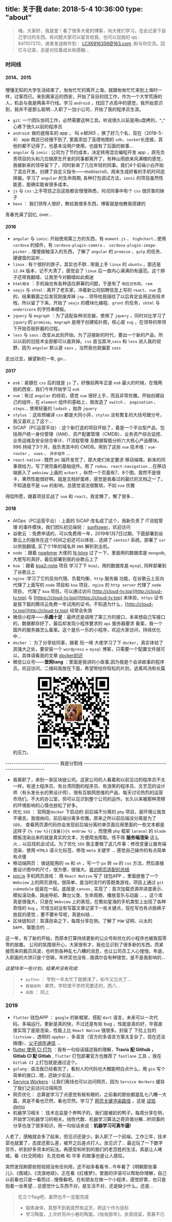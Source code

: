 title: 关于我
date: 2018-5-4 10:36:00
type: "about"
---
> 嗨，大家好，我是堂！看了很多大佬的博客，向大佬们学习，在此记录下自己学过的东西。有问题大家可以留言给我，也可以加我的 qq : 841107370，或者发送邮件到： LCX6916356@163.com ,盼与你交流。回忆与记录，总是对应着成长和感触...

### 时间线
#### 2014、2015
懵懂无知的大学生活结束了，匆匆忙忙的离开上海，就跟匆匆忙忙来到上海时一样，过客而已。来到离家近的西安，开始了盲目的找工作，作为一个大学荒唐的人，机会与我是两条平行线。学习 `android` ，找回了点高中的感觉，我开始意识到，我并不是那么聪明...入职了一加小公司，开始了我的程序员生涯。
- `git`: 一个团队协同工作，必然需要这种工具。听说很久以前是用u盘拷的，^_^ 心疼下很久以前的程序员
- `android`: 做的是租车的 app ， 叫 *e租365* ，换了好几个名，现在（2018-5-4） app 商店已经搜不到了, 里面添加了高德地图的 `sdk`、`socket`长连接，其他的都不记得了。也基本没用户使用，也就有了后面的故事...
- `angular` 与 `ionic` : 公司为了节约成本，决定转用混合编程开发 app ，原先负责项目的头和几位搞原生开发的同事都离开了，有种山雨欲来风满楼的感觉，我被新来的领导留下了，同时新来了几位年轻的同事。我们4个前端小白开始了混合开发。创建了自定义指令——mobiscroll，用来生成好看的手机时间选择器。学习了 `angular` 的生命周期, 各种打包调试方法，`ionic` 的项目虽然性能差，能确实能省很多成本。
- `js` 与 `css` :上手项目之后这些都会慢慢熟悉，何况同事中有个 `css` 很厉害的妹子
- `hexo` ： 我们领导人很好，教给我很多东西，博客就是他教我搭建的

青春充满了回忆, over...
#### 2016
- `angular` 与 `ionic`: 开始使用第三方的东西，有 `moment.js` 、 `highchart`...使用 `cordova` 的插件，有 `cordova-plugin-camera` 、 `cordova-plugin-image-picker` ...慢慢接触深入的东西，了解了 `angular` 的 `promise` 、`gulp` 的任务、硬键盘的监听...
- `linux` : 有个很好的胖子，其实也不胖...带我上手 `linux` 的 `ubuntu` ，那还是 `12.04` 版本，记不大清了，感觉会了 `linux` 后一直内心满满的有逼范。这个胖子还带我翻墙，让我至今对翻墙如此痴迷
- `html相关` ：手机端也有各种适应屏幕的问题，于是有了 `响应式布局`、`rem`
- `seajs` 与 `shtml` : 离开了老东家，冲着新公司招聘信息上写的  `react`、`vue` 去的，结果霸面之后发现刚废弃掉 `jsp` ...领导给我描绘了以后肯定会用这些技术栈，所以留了下来。开始了 `seajs` 的模块化编程、`grunt` 的任务，`shtml` 与 `underscore` 的字符串模板。
- `jquery` 与 `mxgraph` ：为了适配各种浏览器，使用了 `jquery` ，同时对比学习了 `jquery` 的 `promise`。`mxgraph` 是用于创建拓扑图，核心是 `svg` ，在领导的带领下开始百般折磨的过程。
- `less` 与 `sass` : 改变从此刻开始，为了迎接新的时代，要出一个新的产品，所以以前的旧技术全部都可以废弃掉。`css` 首当其冲,`sass` 和 `less` 进入我的视野，因为 `angular` 默认是 `sass` ，当然我也就偏爱 `sass`

走出过去，展望新的一年, go...
#### 2017
- `es6`：紧跟在 `css` 后的就是 `js` 了，好像前两年正是 `es6` 最火的时候，在慢两拍的西安，我们今年开始学习 `es6`
- `vue`：有过 `angular` 的经验，感觉 `vue` 很好上手，而且非常优雅。开始创建自己的组件，在 `element` 组件的基础上，我改造了 `switch` 、 `pagination` 、`steps`... 使用轻量的 `lodash` ，抛弃 `jquery` 
- `stylus` ：这些预编译 `css` 都是大同小异，`stylus` 没有繁复的大括号跟分号，我又喜欢上了这个...
- SiCAP（PC运营平台）: 这个新打造的项目开始了，着是一个平台型产品，包括用户统一身份管理（IAM）、资产配置管理（CMDB）、业务资产综合监控、业务运维及安全综合审计、IT流程管理 及数据智能分析六大核心产品模块。 996 持续了3个月，我负责其中的 CMDB。用到了这些 `vue` 技术栈：`vue-router` 、 `vuex` 、 `异步组件` ... 
- `react-native` : 既然 pc 端开发完了，那大佬们肯定要求 移动端喽。新来的同事很给力，写了很完备的基础组件。用了 `redux`、`react-navigation` ...在移动端嵌入了 `webview` 上画的 `echart` ，纵然一个页面有7、8个图，竟然不是很卡，果然性能很好啊。就是文档好蛋疼，感觉是我看过的最烂的文档之一了。不知道是不是 `vue` 的影响，总感觉语法很繁琐，不如 `vue` 优雅

得偿所愿，跟着项目实战了 `vue` 和 `react`，我变懒了，懒了很多...
#### 2018
- AIOps（PC运营平台）: 上面的 SiCAP 改名成了这个，我新负责了 IT流程管理 的事件模块，我们团队初见端倪： [sunflower](https://github.com/SunInfoFE)，欢迎访问
- 谷歌云 ：免费申请的，可以免费用一年，2019年1月7日过期，下面部署到谷歌云上的服务在这个时间之前还可以体验... 选择了 `centos7` 系统，部署了 `ssr` 以供我翻墙, 买了个1年的域名并 `DNS` 解析到主机。
- `node` ：跟着 [nswbmw](https://github.com/nswbmw) 大佬的 [N-blog](https://github.com/nswbmw/N-blog) 过了一下，里面用的数据库是 `mongodb`,大佬写的真好，最后部署到我的谷歌云上了
- `koa` ：跟着 [koa2-note](https://chenshenhai.github.io/koa2-note/note/project/start.html) 项目 学习了下 `koa2`，用的数据库是 `mysql`, 同样部署到了谷歌云上
- `nginx` :学习了它的反向代理、负载均衡、`http` 服务器 功能，在谷歌云上反向代理了上面写的 `node` 项目和 `koa` 项目，`nginx` 的 `http server` 代理了 `node` 项目， 代理了 `koa` 项目。可以通过访问 [http://cloud-tv.top](http://cloud-tv.top) 与 [https://cloud-tv.top](https://cloud-tv.top) 来体验，`https` 证书是我下载的腾讯云免费一年试用的证书。不知道为什么，[http://cloud-tv.top](http://cloud-tv.top) 经常会失效
- 微信小程序——**乐趣十足**：最终还是调用了第三方的接口，本来想自己写接口的，数据都存好了，最后却发现小程序要求的 `api` 服务器要求 备案，我一个国外的服务器怎么备案。这个是乐一乐的小程序，欢迎大家访问，持续优化中...
- `docker` ： 为了分享给同事，跟着 阮一峰 大佬学习了下 `docker`，真实体验了其强大之处，要安装一个 `wordpress` + `mysql` 博客，只需要一个配置文件就可以，具体请看我的文章 [docker初识](http://jintang.github.io/2018/04/24/docker%E5%88%9D%E8%AF%86/)
- 微信公众号——**堂网tang** ：里面是我讲的小故事,因为我是个会讲故事的程序员。欢迎访问，二维码我放在下面，希望带给你轻松的片刻，逃离鸡汤和长篇的压力。
    ![wechat-qcode](/uploads/wechat-qcode.jpg)

-------------------------- 我是分割线 -----------------------------------------------------------

- 我离职了，来到一家区块链公司。这家公司的人看着和以前见过的程序员不太一样，有道士程序员、有台湾同胞的程序员、有浪笑的程序员、文艺范的设计师（有头发长长的男设计师）、很有互联网思维的产品、每天讨论热烈的运营市场们。不大的办公室，但可以见识到整个公司的运作。长久以来被那种肃穆的环境影响的心情也放松了好多。
- 优化 `SEO` ： 官网是`docker` 下启动的 前后端不分离的 `php` 项目，装环境让我苦不堪言。我很纳闷，前后端分离多优雅。原来之所以前后端没分离是为了 `SEO`， 查看网页源代码你会发现前后端分离的单页面应用里面的一些文本都是这样子 `{% raw %}{{变量}}{% endraw %}` ，而使用 `php` 框架 `laraval` 的 `blade` 模板渲染出来的就是真实的文本，方便爬虫爬取。怪不得 **服务端渲染** 这么火... 以后找机会试试。为了优化 `SEO` 我主要做了这几件事：修改变量让服务端渲染、使用 `HTML5` 语义化标签、修改 `meta` 关键字 ... 感觉自己操作的有点简单有点傻 
- 移动端网页： 做适配用的 `vw` 和 `vh` ，写一个 `px` 转 `vw` 的 `css` 方法，然后直接套设计图中的尺寸，很方便，很强大。[我对网页适配的总结](https://jintang.github.io/2018/07/12/%E7%BD%91%E9%A1%B5%E9%80%82%E9%85%8D%E9%97%AE%E9%A2%98/)
- [pixi.js](https://github.com/pixijs/pixi.js) 手机网页游戏： 用 `React Native` 写了 钱包APP ，里面嵌套了一个 `Webview` 上的网页游戏，很简单，是当时流行的答题类游戏，项目上通过 `git submodule` 组装在一起。底层是 `canvas` , 实现了：首次加载资源并进度表示、模拟滚动条、路由导航、舞台父类、生命周期、播放音乐与动画 ... 。这个库真是很强大，只是在 `Webview` 上的表现，在繁如星海的手机类型上出现了各种奇怪的 `bug` 。可惜当初没有写篇文章记录下一些关键点，现在写也有点脱裤子放屁的感觉... 要不要补写呢，真是纠结...
- 区块链知识：耳濡目染之下，每周分享在侧。了解了 `POW` 证明、以太的 `DAPP`、智能合约 ...

这一年，有了新的开始，而原本打算持续更新的公众号和优化的小程序也被我孤零零的放置。 公司的氛围很开心，大家很有才，我也见识到了很多新的东西。而紧接而来的裁员风波，也听到各种乱七八糟的消息，也让公司员工人心惶惶。年底，入职画的大饼只是个空碗，年终奖也没有...我偶尔会有种错觉，是不是我影响的...

*这是18年一些计划，结果并没有完成:*

> - `python` ： 学到一半太忙了就搁浅了，如今又忘光了...
> - `数据结构` : 果然，学校里不学终究要还的，西八...
> - `高数` ： 同上
### 2019

- `flutter` 钱包APP ： `google` 的新框架，搭配 `dart` 语言，未来可以一次代码，多端运行。更新是真的快，不过还是有些 bug ，性能是真的好，毕竟直接实现了底层渲染，性能上比 `React Native` 强很多。封装了 下拉上拉的`listview` 、透明的 `appbar` 、多语言（官方的多语言方案太复杂了，现在还没搞懂）、[父子组件通信](https://jintang.github.io/2019/04/02/flutter-%E7%88%B6%E5%AD%90%E9%80%9A%E4%BF%A1/) ... 
- [flutter 使用 CI 打包](https://jintang.github.io/2019/06/03/flutter%20%E4%BD%BF%E7%94%A8%20CI%20%E6%89%93%E5%8C%85/) ：我有一句俗话描述我的理解，**Travis 配 Github ，Gitlab CI 配 Gitlab** , `flutter` 打包部署官方也推荐了 `fastlane` 工具 ，我在 `Gitlab CI` 上打包就是通过这个。 
- `golang` : 语法我已经看完了，看别人的代码也大概能明白点什么，用 `gin` 写个简单的接口...嗯，还缺少实战...
- [Service Workers](https://jintang.github.io/2019/07/12/Service-Workers-%E7%AE%80%E5%8D%95%E5%AE%9E%E4%BE%8B%E4%B8%8E%E5%AD%A6%E4%B9%A0/) : 让我们离线也可以访问网页，因为 `Service Workers` 缓存了我们之前访问过得网页
- 网页优化： 总算是学习了点感觉有板有眼的，之前看的那些都是乱七八糟一大篇，真是不看也茫然，看也茫然。学习了 [网页关键渲染路径](https://jintang.github.io/2019/07/02/%E7%BD%91%E9%A1%B5%E5%85%B3%E9%94%AE%E6%B8%B2%E6%9F%93%E8%B7%AF%E5%BE%84/) ，这是 [试验 demo](https://github.com/jintangWang/frontend-nanodegree-mobile-portfolio)
- 机器学习相关： 技术总监是个养鸭子的，我们是被赶的鸭子。每周分享在侧，开始学习机器学习的相关。线性代数、机器学习算法之奇异值分解...听同事的分享也涨了很多知识，用一句俗话来说：**机器学习可真牛逼!**

人老了，感触就会多了起来，但见识还是少。新入职了一个前端，工作三年，技术菜也就罢了，态度还那么差，被开之后差点打人。涨见识了... 最近玩了一下数字货币，听到好多资本的玩法。再感受和听到的我们的老百姓的生活，真是让人唏嘘。看《社交网络》 扎克伯格 和 华多 的故事也是让人感叹。

突然发现刷那些短视频没有任何用，还不如多看看书...今年看了《明朝那些事儿》、《围城》、《流浪地球》，正在看《红楼梦》，里面的评语可以帮助你理解，自己以前看也只是一看而过...慢慢看吧。在和朋友在做一个小程序，感觉好累，也只是抱着一丝希望... 总感觉什么东西不对，是生活不对，还是缺少什么，还是...

> 在立个flag吧，虽然也不一定能完成
> - 锻炼身体，真想不到我竟然有这天，把这个作为目标
> - 学习陶笛，上次听苏州小巷的陶笛，《匆匆那年》，余音绕梁，羡慕不已